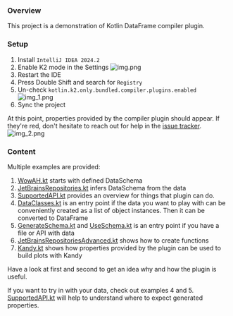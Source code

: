 ### Overview
This project is a demonstration of Kotlin DataFrame compiler plugin.

### Setup

1. Install `IntelliJ IDEA 2024.2`
2. Enable K2 mode in the Settings
![img.png](img.png)
3. Restart the IDE
4. Press Double Shift and search for `Registry`
5. Un-check `kotlin.k2.only.bundled.compiler.plugins.enabled`
   ![img_1.png](img_1.png)
6. Sync the project

At this point, properties provided by the compiler plugin should appear. If they're red, don't hesitate to reach out for help in the [issue tracker](https://github.com/Kotlin/dataframe/issues).
![img_2.png](img_2.png)
### Content

Multiple examples are provided: 

1. [WowAH.kt](src%2Fmain%2Fkotlin%2FWowAH.kt) starts with defined DataSchema 
2. [JetBrainsRepositories.kt](src%2Fmain%2Fkotlin%2FJetBrainsRepositories.kt) infers DataSchema from the data
3. [SupportedAPI.kt](src%2Fmain%2Fkotlin%2FSupportedAPI.kt) provides an overview for things that plugin can do.
4. [DataClasses.kt](src%2Fmain%2Fkotlin%2FDataClasses.kt) is an entry point if the data you want to play with can be conveniently created as a list of object instances. Then it can be converted to DataFrame
5. [GenerateSchema.kt](src%2Fmain%2Fkotlin%2FGenerateSchema.kt) and [UseSchema.kt](src%2Fmain%2Fkotlin%2FUseSchema.kt) is an entry point if you have a file or API with data
6. [JetBrainsRepositoriesAdvanced.kt](src/main/kotlin/JetBrainsRepositoriesAdvanced.kt) shows how to create functions 
7. [Kandy.kt](src/main/kotlin/Kandy.kt) shows how properties provided by the plugin can be used to build plots with Kandy 

Have a look at first and second to get an idea why and how the plugin is useful.

If you want to try in with your data,
check out examples 4 and 5. [SupportedAPI.kt](src%2Fmain%2Fkotlin%2FSupportedAPI.kt) will help
to understand where to expect generated properties.
